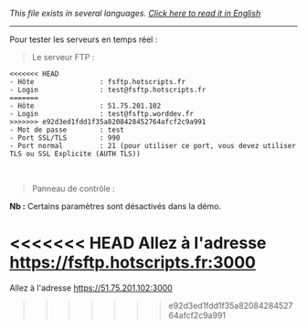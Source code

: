 <i>This file exists in several languages. <a href="DEMO-EN.md"><u>Click here to read it in English</u></a></i>

<hr>

Pour tester les serveurs en temps réel :<br>

> Le serveur FTP      :

```
<<<<<<< HEAD
- Hôte                : fsftp.hotscripts.fr
- Login               : test@fsftp.hotscripts.fr
=======
- Hôte                : 51.75.201.102
- Login               : test@fsftp.worddev.fr
>>>>>>> e92d3ed1fdd1f35a8208428452764afcf2c9a991
- Mot de passe        : test
- Port SSL/TLS        : 990
- Port normal         : 21 (pour utiliser ce port, vous devez utiliser TLS ou SSL Explicite (AUTH TLS))
```
<br>

> Panneau de contrôle :

<b>Nb :</b> Certains paramètres sont désactivés dans la démo.<br>

<<<<<<< HEAD
Allez à l'adresse https://fsftp.hotscripts.fr:3000
=======
Allez à l'adresse https://51.75.201.102:3000
>>>>>>> e92d3ed1fdd1f35a8208428452764afcf2c9a991
